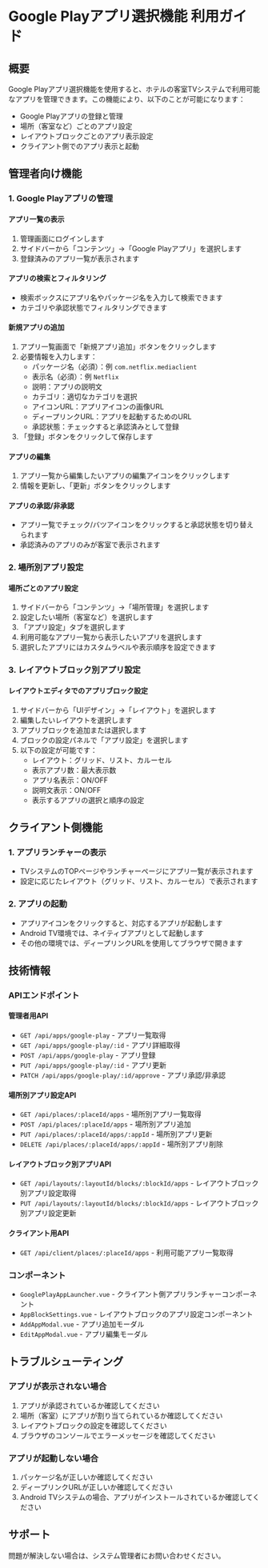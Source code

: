 # Google Playアプリ選択機能 利用ガイド

## 概要

Google Playアプリ選択機能を使用すると、ホテルの客室TVシステムで利用可能なアプリを管理できます。この機能により、以下のことが可能になります：

- Google Playアプリの登録と管理
- 場所（客室など）ごとのアプリ設定
- レイアウトブロックごとのアプリ表示設定
- クライアント側でのアプリ表示と起動

## 管理者向け機能

### 1. Google Playアプリの管理

#### アプリ一覧の表示

1. 管理画面にログインします
2. サイドバーから「コンテンツ」→「Google Playアプリ」を選択します
3. 登録済みのアプリ一覧が表示されます

#### アプリの検索とフィルタリング

- 検索ボックスにアプリ名やパッケージ名を入力して検索できます
- カテゴリや承認状態でフィルタリングできます

#### 新規アプリの追加

1. アプリ一覧画面で「新規アプリ追加」ボタンをクリックします
2. 必要情報を入力します：
   - パッケージ名（必須）：例 `com.netflix.mediaclient`
   - 表示名（必須）：例 `Netflix`
   - 説明：アプリの説明文
   - カテゴリ：適切なカテゴリを選択
   - アイコンURL：アプリアイコンの画像URL
   - ディープリンクURL：アプリを起動するためのURL
   - 承認状態：チェックすると承認済みとして登録
3. 「登録」ボタンをクリックして保存します

#### アプリの編集

1. アプリ一覧から編集したいアプリの編集アイコンをクリックします
2. 情報を更新し、「更新」ボタンをクリックします

#### アプリの承認/非承認

- アプリ一覧でチェック/バツアイコンをクリックすると承認状態を切り替えられます
- 承認済みのアプリのみが客室で表示されます

### 2. 場所別アプリ設定

#### 場所ごとのアプリ設定

1. サイドバーから「コンテンツ」→「場所管理」を選択します
2. 設定したい場所（客室など）を選択します
3. 「アプリ設定」タブを選択します
4. 利用可能なアプリ一覧から表示したいアプリを選択します
5. 選択したアプリにはカスタムラベルや表示順序を設定できます

### 3. レイアウトブロック別アプリ設定

#### レイアウトエディタでのアプリブロック設定

1. サイドバーから「UIデザイン」→「レイアウト」を選択します
2. 編集したいレイアウトを選択します
3. アプリブロックを追加または選択します
4. ブロックの設定パネルで「アプリ設定」を選択します
5. 以下の設定が可能です：
   - レイアウト：グリッド、リスト、カルーセル
   - 表示アプリ数：最大表示数
   - アプリ名表示：ON/OFF
   - 説明文表示：ON/OFF
   - 表示するアプリの選択と順序の設定

## クライアント側機能

### 1. アプリランチャーの表示

- TVシステムのTOPページやランチャーページにアプリ一覧が表示されます
- 設定に応じたレイアウト（グリッド、リスト、カルーセル）で表示されます

### 2. アプリの起動

- アプリアイコンをクリックすると、対応するアプリが起動します
- Android TV環境では、ネイティブアプリとして起動します
- その他の環境では、ディープリンクURLを使用してブラウザで開きます

## 技術情報

### APIエンドポイント

#### 管理者用API

- `GET /api/apps/google-play` - アプリ一覧取得
- `GET /api/apps/google-play/:id` - アプリ詳細取得
- `POST /api/apps/google-play` - アプリ登録
- `PUT /api/apps/google-play/:id` - アプリ更新
- `PATCH /api/apps/google-play/:id/approve` - アプリ承認/非承認

#### 場所別アプリ設定API

- `GET /api/places/:placeId/apps` - 場所別アプリ一覧取得
- `POST /api/places/:placeId/apps` - 場所別アプリ追加
- `PUT /api/places/:placeId/apps/:appId` - 場所別アプリ更新
- `DELETE /api/places/:placeId/apps/:appId` - 場所別アプリ削除

#### レイアウトブロック別アプリAPI

- `GET /api/layouts/:layoutId/blocks/:blockId/apps` - レイアウトブロック別アプリ設定取得
- `PUT /api/layouts/:layoutId/blocks/:blockId/apps` - レイアウトブロック別アプリ設定更新

#### クライアント用API

- `GET /api/client/places/:placeId/apps` - 利用可能アプリ一覧取得

### コンポーネント

- `GooglePlayAppLauncher.vue` - クライアント側アプリランチャーコンポーネント
- `AppBlockSettings.vue` - レイアウトブロックのアプリ設定コンポーネント
- `AddAppModal.vue` - アプリ追加モーダル
- `EditAppModal.vue` - アプリ編集モーダル

## トラブルシューティング

### アプリが表示されない場合

1. アプリが承認されているか確認してください
2. 場所（客室）にアプリが割り当てられているか確認してください
3. レイアウトブロックの設定を確認してください
4. ブラウザのコンソールでエラーメッセージを確認してください

### アプリが起動しない場合

1. パッケージ名が正しいか確認してください
2. ディープリンクURLが正しいか確認してください
3. Android TVシステムの場合、アプリがインストールされているか確認してください

## サポート

問題が解決しない場合は、システム管理者にお問い合わせください。
